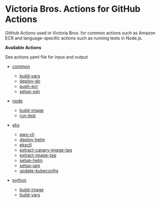 # Victoria Bros. Actions for GitHub Actions

GitHub Actions used in Victoria Bros. for common actions such as Amazon ECR and language-specific actions such as running tests in Node.js.

**Available Actions**

See actions yaml file for input and output

- [common](./.github/common)
  - [build-vars](./.github/common/build-vars/action.yaml)
  - [deploy-do](./.github/common/deploy-do/action.yaml)
  - [push-ecr](./.github/common/push-ecr/action.yaml)
  - [setup-ssh](./.github/common/setup-ssh/action.yaml)

- [node](./.github/node)
  - [build-image](./.github/node/build-image/action.yaml)
  - [run-test](./.github/node/run-test/action.yaml)

- [eks](./.github/eks)
  - [aws-cli](./.github/eks/aws-cli/action.yaml)
  - [deploy-helm](./.github/eks/deploy-helm/action.yaml)
  - [eksctl](./.github/eks/eksctl/action.yaml)
  - [extract-canary-image-tag](.github/eks/extract-canary-image-tag)
  - [extract-image-tag](./.github/eks/extract-image-tag/action.yaml)
  - [setup-helm](./.github/eks/setup-helm/action.yaml)
  - [setup-iam](./.github/eks/setup-iam/action.yaml)
  - [update-kubeconfig](./.github/eks/update-kubeconfig/action.yaml)

- [python](./.github/python)
  - [build-image](./.github/python/build-image/action.yaml)
  - [build-vars](./.github/python/build-vars/action.yaml)